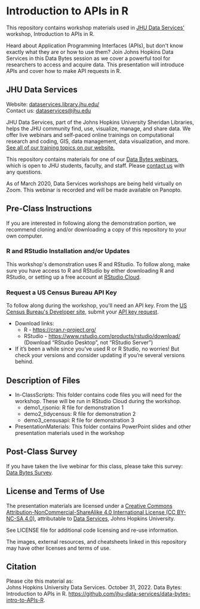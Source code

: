 # Introduction to APIs in R
This repository contains workshop materials used in [JHU Data Services'](https://dataservices.library.jhu.edu/) workshop, Introduction to APIs in R.

Heard about Application Programming Interfaces (APIs), but don't know exactly what they are or how to use them? Join Johns Hopkins Data Services in this Data Bytes session as we cover a powerful tool for researchers to access and acquire data. This presentation will introduce APIs and cover how to make API requests in R.


## JHU Data Services   
Website: [dataservices.library.jhu.edu/](https://dataservices.library.jhu.edu/)   
Contact us: [dataservices@jhu.edu](mailto:dataservices@jhu.edu)  

JHU Data Services, part of the Johns Hopkins University Sheridan Libraries, helps the JHU community find, use, visualize, manage, and share data. We offer live webinars and self-paced online trainings on computational research and coding, GIS, data management, data visualization, and more. [See all of our training topics on our website.](https://dataservices.library.jhu.edu/training-workshops/)   

This repository contains materials for one of our [Data Bytes webinars](https://dataservices.library.jhu.edu/data-bytes/), which is open to JHU students, faculty, and staff. Please [contact us](mailto:dataservices@jhu.edu) with any questions.

As of March 2020, Data Services workshops are being held virtually on Zoom. This webinar is recorded and will be made available on Panopto.


## Pre-Class Instructions
If you are interested in following along the demonstration portion, we recommend cloning and/or downloading a copy of this repository to your own computer. 

### R and RStudio Installation and/or Updates
This workshop's demonstration uses R and RStudio. To follow along, make sure you have access to R and RStudio by either downloading R and RStudio, or setting up a free account at [RStudio Cloud](https://rstudio.cloud/).

### Request a US Census Bureau API Key
To follow along during the workshop, you'll need an API key. From the [US Census Bureau's Developer site](https://www.census.gov/data/developers/data-sets.html), submit your [API key request](https://api.census.gov/data/key_signup.html).

- Download links: 
	- R - https://cran.r-project.org/
	- RStudio - https://www.rstudio.com/products/rstudio/download/ (Download “RStudio Desktop”, not “RStudio Server”)
- If it’s been a while since you’ve used R or R Studio, no worries! But check your versions and consider updating if you’re several versions behind.

## Description of Files
- In-ClassScripts: This folder contains code files you will need for the workshop. These will be run in RStudio Cloud during the workshop.  
    - demo1_rjsonio: R file for demonstration 1
    - demo2_tidycensus: R file for demonstration 2
    - demo3_censusapi: R file for demonstration 3
- PresentationMaterials: This folder contains PowerPoint slides and other presentation materials used in the workshop

## Post-Class Survey
If you have taken the live webinar for this class, please take this survey: [Data Bytes Survey](http://bit.ly/data-bytes-survey). 

## License and Terms of Use
The presentation materials are licensed under a [Creative Commons Attribution-NonCommercial-ShareAlike 4.0 International License (CC BY-NC-SA 4.0)](https://creativecommons.org/licenses/by-nc-sa/4.0/), attributable to [Data Services](https://dataservices.library.jhu.edu/), Johns Hopkins University. 

See LICENSE file for additional code licensing and re-use information.   

The images, external resources, and cheatsheets linked in this repository may have other licenses and terms of use.


## Citation
Please cite this material as:    
Johns Hopkins University Data Services. October 31, 2022. Data Bytes: Introduction to APIs in R. https://github.com/jhu-data-services/data-bytes-intro-to-APIs-R.

